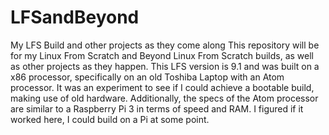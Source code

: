 # LFSandBeyond
My LFS Build and other projects as they come along
This repository will be for my Linux From Scratch and Beyond Linux From Scratch builds, as well as other projects as they happen.
This LFS version is 9.1 and was built on a x86 processor, specifically on an old Toshiba Laptop with an Atom processor.
It was an experiment to see if I could achieve a bootable build, making use of old hardware.
Additionally, the specs of the Atom processor are similar to a Raspberry Pi 3 in terms of speed and RAM.
I figured if it worked here, I could build on a Pi at some point.
